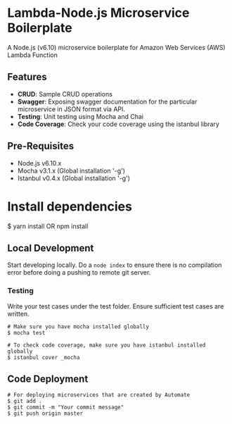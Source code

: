 # Lambda-Node.js Microservice Boilerplate

A Node.js (v6.10) microservice boilerplate for Amazon Web Services (AWS) Lambda Function

## Features
- **CRUD**: Sample CRUD operations 
- **Swagger**: Exposing swagger documentation for the particular microservice in JSON format via API.
- **Testing**: Unit testing using Mocha and Chai
- **Code Coverage**: Check your code coverage using the istanbul library

## Pre-Requisites
* Node.js v6.10.x
* Mocha v3.1.x (Global installation '-g')
* Istanbul v0.4.x (Global installation '-g')

# Install dependencies
$ yarn install OR npm install

## Local Development
Start developing locally. Do a `node index` to ensure there is no compilation error before doing a pushing to remote git server.

### Testing
Write your test cases under the test folder. Ensure sufficient test cases are written.
```shell
# Make sure you have mocha installed globally
$ mocha test

# To check code coverage, make sure you have istanbul installed globally
$ istanbul cover _mocha
```

## Code Deployment
```shell
# For deploying microservices that are created by Automate 
$ git add .
$ git commit -m "Your commit message"
$ git push origin master
```